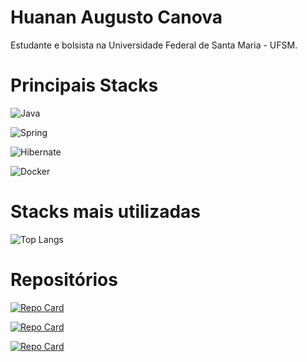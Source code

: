 
# Huanan Augusto Canova

Estudante e bolsista na Universidade Federal de Santa Maria - UFSM.

# Principais Stacks
![Java](https://img.shields.io/badge/java-%23ED8B00.svg?style=for-the-badge&logo=openjdk&logoColor=white)

![Spring](https://img.shields.io/badge/spring-%236DB33F.svg?style=for-the-badge&logo=spring&logoColor=white)

![Hibernate](https://img.shields.io/badge/Hibernate-59666C?style=for-the-badge&logo=Hibernate&logoColor=white)

![Docker](https://img.shields.io/badge/docker-%230db7ed.svg?style=for-the-badge&logo=docker&logoColor=white)

# Stacks mais utilizadas

![Top Langs](https://github-readme-stats-git-masterrstaa-rickstaa.vercel.app/api/top-langs/?username=HuananCanova&bg_color=000&border_color=30A3DC&title_color=E94D5F&text_color=FFF)

# Repositórios

[![Repo Card](https://github-readme-stats.vercel.app/api/pin/?username=HuananCanova&repo=jobs-projeto&bg_color=000&border_color=30A3DC&show_icons=true&icon_color=30A3DC&title_color=E94D5F&text_color=FFF)](https://github.com/HuananCanova/jobs-projeto)

[![Repo Card](https://github-readme-stats.vercel.app/api/pin/?username=HuananCanova&repo=design-patterns&bg_color=000&border_color=30A3DC&show_icons=true&icon_color=30A3DC&title_color=E94D5F&text_color=FFF)](https://github.com/HuananCanova/design-patterns-ufsm)


[![Repo Card](https://github-readme-stats.vercel.app/api/pin/?username=HuananCanova&repo=java-cripto-encoders&bg_color=000&border_color=30A3DC&show_icons=true&icon_color=30A3DC&title_color=E94D5F&text_color=FFF)](https://github.com/HuananCanova/java-cripto-encoders)


